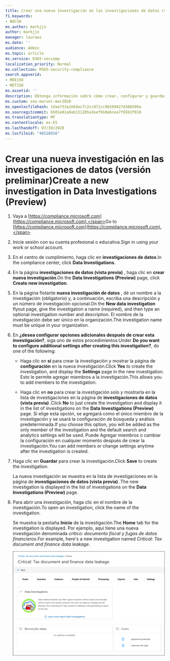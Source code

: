 ```yaml
---
title: Crear una nueva investigación en las investigaciones de datos (versión preliminar)
f1.keywords:
- NOCSH
ms.author: markjjo
author: markjjo
manager: laurawi
ms.date: ''
audience: Admin
ms.topic: article
ms.service: O365-seccomp
localization_priority: Normal
ms.collection: M365-security-compliance
search.appverid:
- MOE150
- MET150
ms.assetid: ''
description: Obtenga información sobre cómo crear, configurar y guardar una nueva investigación en investigaciones de datos (versión preliminar) en el centro de cumplimiento de Microsoft 365.
ms.custom: seo-marvel-mar2020
ms.openlocfilehash: 1dae733a2e6dacfc2cc871cc9b589927d306599a
ms.sourcegitcommit: 6501e01a9ab131205a3eef910e6cea7f65b3f010
ms.translationtype: MT
ms.contentlocale: es-ES
ms.lasthandoff: 07/30/2020
ms.locfileid: "46526916"
---
```

# <a name="create-a-new-investigation-in-data-investigations-preview"></a><span data-ttu-id="31f64-103">Crear una nueva investigación en las investigaciones de datos (versión preliminar)</span><span class="sxs-lookup"><span data-stu-id="31f64-103">Create a new investigation in Data Investigations (Preview)</span></span>

1. <span data-ttu-id="31f64-104">Vaya a [https://compliance.microsoft.com](https://compliance.microsoft.com).</span><span class="sxs-lookup"><span data-stu-id="31f64-104">Go to [https://compliance.microsoft.com](https://compliance.microsoft.com).</span></span>
    
2. <span data-ttu-id="31f64-105">Inicie sesión con su cuenta profesional o educativa.</span><span class="sxs-lookup"><span data-stu-id="31f64-105">Sign in using your work or school account.</span></span>
    
3. <span data-ttu-id="31f64-106">En el centro de cumplimiento, haga clic en **investigaciones de datos**.</span><span class="sxs-lookup"><span data-stu-id="31f64-106">In the compliance center, click **Data Investigations**.</span></span>
 
4. <span data-ttu-id="31f64-107">En la página **investigaciones de datos (vista previa)** , haga clic en **crear nueva investigación**.</span><span class="sxs-lookup"><span data-stu-id="31f64-107">On the **Data Investigations (Preview)** page, click **Create new investigation**.</span></span>
    
5. <span data-ttu-id="31f64-108">En la página flotante **nueva investigación de datos** , dé un nombre a la investigación (obligatorio) y, a continuación, escriba una descripción y un número de investigación opcional.</span><span class="sxs-lookup"><span data-stu-id="31f64-108">On the **New data investigation** flyout page, give the investigation a name (required), and then type an optional investigation number and description.</span></span> <span data-ttu-id="31f64-109">El nombre de la investigación debe ser único en la organización.</span><span class="sxs-lookup"><span data-stu-id="31f64-109">The investigation name must be unique in your organization.</span></span>

6. <span data-ttu-id="31f64-110">En **¿desea configurar opciones adicionales después de crear esta investigación?**, siga uno de estos procedimientos:</span><span class="sxs-lookup"><span data-stu-id="31f64-110">Under **Do you want to configure additional settings after creating this investigation?**, do one of the following:</span></span>

    - <span data-ttu-id="31f64-111">Haga clic en **sí** para crear la investigación y mostrar la página de **configuración** en la nueva investigación.</span><span class="sxs-lookup"><span data-stu-id="31f64-111">Click **Yes** to create the investigation, and display the **Settings** page in the new investigation.</span></span> <span data-ttu-id="31f64-112">Esto le permite agregar miembros a la investigación.</span><span class="sxs-lookup"><span data-stu-id="31f64-112">This allows you to add members to the investigation.</span></span>
    
    - <span data-ttu-id="31f64-113">Haga clic en **no** para crear la investigación solo y mostrarla en la lista de investigaciones en la página de **investigaciones de datos (vista previa)** .</span><span class="sxs-lookup"><span data-stu-id="31f64-113">Click **No** to just create the investigation and display it in the list of investigations on the **Data Investigations (Preview)** page.</span></span> <span data-ttu-id="31f64-114">Si elige esta opción, se agregará como el único miembro de la investigación y se usará la configuración de búsqueda y análisis predeterminada.</span><span class="sxs-lookup"><span data-stu-id="31f64-114">If you choose this option, you will be added as the only member of the investigation and the default search and analytics settings will be used.</span></span> <span data-ttu-id="31f64-115">Puede Agregar miembros o cambiar la configuración en cualquier momento después de crear la investigación.</span><span class="sxs-lookup"><span data-stu-id="31f64-115">You can add members or change settings anytime after the investigation is created.</span></span>

7. <span data-ttu-id="31f64-116">Haga clic en **Guardar** para crear la investigación.</span><span class="sxs-lookup"><span data-stu-id="31f64-116">Click **Save** to create the investigation.</span></span>

    <span data-ttu-id="31f64-117">La nueva investigación se muestra en la lista de investigaciones en la página de **investigaciones de datos (vista previa)** .</span><span class="sxs-lookup"><span data-stu-id="31f64-117">The new investigation is displayed in the list of investigations on the **Data Investigations (Preview)** page.</span></span> 

8. <span data-ttu-id="31f64-118">Para abrir una investigación, haga clic en el nombre de la investigación.</span><span class="sxs-lookup"><span data-stu-id="31f64-118">To open an investigation, click the name of the investigation.</span></span> 

    <span data-ttu-id="31f64-119">Se muestra la pestaña **Inicio** de la investigación.</span><span class="sxs-lookup"><span data-stu-id="31f64-119">The **Home** tab for the investigation is displayed.</span></span> <span data-ttu-id="31f64-120">Por ejemplo, aquí tiene una nueva investigación denominada *crítico: documento fiscal y fugas de datos financieros*.</span><span class="sxs-lookup"><span data-stu-id="31f64-120">For example, here's a new investigation named *Critical: Tax document and finance data leakage*.</span></span>

    ![La pestaña Inicio para una nueva investigación en investigaciones de datos](../media/NewDataInvestigations.png)
